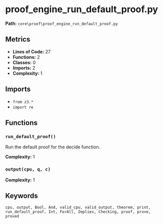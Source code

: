 # proof_engine_run_default_proof.py

**Path:** `core\proof\proof_engine_run_default_proof.py`

## Metrics

- **Lines of Code:** 27
- **Functions:** 2
- **Classes:** 0
- **Imports:** 2
- **Complexity:** 1

## Imports

- `from z3.*`
- `import re`

## Functions

### `run_default_proof()`

Run the default proof for the decide function.

**Complexity:** 1

### `output(cpu, q, c)`

**Complexity:** 1

## Keywords

`cpu, output, Bool, And, valid_cpu, valid_output, theorem, print, run_default_proof, Int, ForAll, Implies, Checking, proof, prove, proved`

